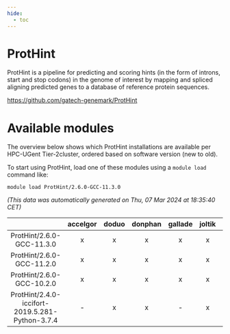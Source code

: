 ```yaml
---
hide:
  - toc
---
```


ProtHint
========


ProtHint is a pipeline for predicting and scoring hints (in the form of introns, start and stop codons) in the genome of interest by mapping and spliced aligning predicted genes to a database of reference protein sequences.

https://github.com/gatech-genemark/ProtHint
# Available modules


The overview below shows which ProtHint installations are available per HPC-UGent Tier-2cluster, ordered based on software version (new to old).

To start using ProtHint, load one of these modules using a `module load` command like:

```shell
module load ProtHint/2.6.0-GCC-11.3.0
```

*(This data was automatically generated on Thu, 07 Mar 2024 at 18:35:40 CET)*  

| |accelgor|doduo|donphan|gallade|joltik|skitty|
| :---: | :---: | :---: | :---: | :---: | :---: | :---: |
|ProtHint/2.6.0-GCC-11.3.0|x|x|x|x|x|x|
|ProtHint/2.6.0-GCC-11.2.0|x|x|x|x|x|x|
|ProtHint/2.6.0-GCC-10.2.0|x|x|x|x|x|x|
|ProtHint/2.4.0-iccifort-2019.5.281-Python-3.7.4|-|x|x|-|x|-|
